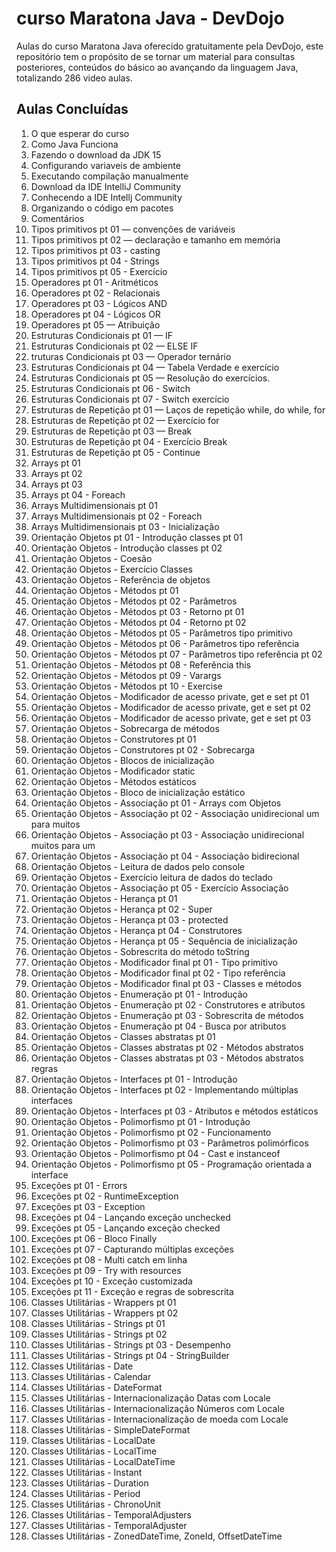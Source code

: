# curso Maratona Java - DevDojo

Aulas do curso Maratona Java oferecido gratuitamente pela DevDojo, este repositório tem o propósito de se tornar um material para consultas posteriores, conteúdos do básico ao avançando da linguagem Java, totalizando 286 video aulas.

## Aulas Concluídas

1. O que esperar do curso
2. Como Java Funciona
3. Fazendo o download da JDK 15
4. Configurando variaveis de ambiente
5. Executando compilação manualmente
6. Download da IDE IntelliJ Community
7. Conhecendo a IDE Intellj Community
8. Organizando o código em pacotes
9. Comentários
10. Tipos primitivos pt 01 — convenções de variáveis
11. Tipos primitivos pt 02 — declaração e tamanho em memória
12. Tipos primitivos pt 03 - casting
13. Tipos primitivos pt 04 - Strings
14. Tipos primitivos pt 05 - Exercício
15. Operadores pt 01 - Aritméticos
16. Operadores pt 02 - Relacionais
17. Operadores pt 03 - Lógicos AND
18. Operadores pt 04 - Lógicos OR
19. Operadores pt 05 — Atribuição
20. Estruturas Condicionais pt 01 — IF
21. Estruturas Condicionais pt 02 — ELSE IF
22. truturas Condicionais pt 03 — Operador ternário
23. Estruturas Condicionais pt 04 — Tabela Verdade e exercício
24. Estruturas Condicionais pt 05 — Resolução do exercícios.
25. Estruturas Condicionais pt 06 - Switch
26. Estruturas Condicionais pt 07 - Switch exercício
27. Estruturas de Repetição pt 01 — Laços de repetição while, do while, for
28. Estruturas de Repetição pt 02 — Exercício for
29. Estruturas de Repetição pt 03 — Break
30. Estruturas de Repetição pt 04 - Exercício Break
31. Estruturas de Repetição pt 05 - Continue
32. Arrays pt 01
33. Arrays pt 02
34. Arrays pt 03
35. Arrays pt 04 - Foreach
36. Arrays Multidimensionais pt 01
37. Arrays Multidimensionais pt 02 - Foreach
38. Arrays Multidimensionais pt 03 - Inicialização
39. Orientação Objetos pt 01 - Introdução classes pt 01
40. Orientação Objetos - Introdução classes pt 02
41. Orientação Objetos - Coesão
42. Orientação Objetos - Exercício Classes
43. Orientação Objetos - Referência de objetos
44. Orientação Objetos - Métodos pt 01
45. Orientação Objetos - Métodos pt 02 - Parâmetros
46. Orientação Objetos - Métodos pt 03 - Retorno pt 01
47. Orientação Objetos - Métodos pt 04 - Retorno pt 02
48. Orientação Objetos - Métodos pt 05 - Parâmetros tipo primitivo
49. Orientação Objetos - Métodos pt 06 - Parâmetros tipo referência
50. Orientação Objetos - Métodos pt 07 - Parâmetros tipo referência pt 02
51. Orientação Objetos - Métodos pt 08 - Referência this
52. Orientação Objetos - Métodos pt 09 - Varargs
53. Orientação Objetos - Métodos pt 10 - Exercise
54. Orientação Objetos - Modificador de acesso private, get e set pt 01
55. Orientação Objetos - Modificador de acesso private, get e set pt 02
56. Orientação Objetos - Modificador de acesso private, get e set pt 03
57. Orientação Objetos - Sobrecarga de métodos
58. Orientação Objetos - Construtores pt 01
59. Orientação Objetos - Construtores pt 02 - Sobrecarga
60. Orientação Objetos - Blocos de inicialização
61. Orientação Objetos - Modificador static
62. Orientação Objetos - Métodos estáticos
63. Orientação Objetos - Bloco de inicialização estático
64. Orientação Objetos - Associação pt 01 - Arrays com Objetos
65. Orientação Objetos - Associação pt 02 - Associação unidirecional um para muitos
66. Orientação Objetos - Associação pt 03 - Associação unidirecional muitos para um
67. Orientação Objetos - Associação pt 04 - Associação bidirecional
68. Orientação Objetos - Leitura de dados pelo console
69. Orientação Objetos - Exercício leitura de dados do teclado
70. Orientação Objetos - Associação pt 05 - Exercício Associação
71. Orientação Objetos - Herança pt 01
72. Orientação Objetos - Herança pt 02 - Super
73. Orientação Objetos - Herança pt 03 - protected
74. Orientação Objetos - Herança pt 04 - Construtores
75. Orientação Objetos - Herança pt 05 - Sequência de inicialização
76. Orientação Objetos - Sobrescrita do método toString
77. Orientação Objetos - Modificador final pt 01 - Tipo primitivo
78. Orientação Objetos - Modificador final pt 02 - Tipo referência
79. Orientação Objetos - Modificador final pt 03 - Classes e métodos
80. Orientação Objetos - Enumeração pt 01 - Introdução
81. Orientação Objetos - Enumeração pt 02 - Construtores e atributos
82. Orientação Objetos - Enumeração pt 03 - Sobrescrita de métodos
83. Orientação Objetos - Enumeração pt 04 - Busca por atributos
84. Orientação Objetos - Classes abstratas pt 01
85. Orientação Objetos - Classes abstratas pt 02 - Métodos abstratos
86. Orientação Objetos - Classes abstratas pt 03 - Métodos abstratos regras
87. Orientação Objetos - Interfaces pt 01 - Introdução
88. Orientação Objetos - Interfaces pt 02 - Implementando múltiplas interfaces
89. Orientação Objetos - Interfaces pt 03 - Atributos e métodos estáticos
90. Orientação Objetos - Polimorfismo pt 01 - Introdução
91. Orientação Objetos - Polimorfismo pt 02 - Funcionamento
92. Orientação Objetos - Polimorfismo pt 03 - Parâmetros polimórficos
93. Orientação Objetos - Polimorfismo pt 04 - Cast e instanceof
94. Orientação Objetos - Polimorfismo pt 05 - Programação orientada a interface
95. Exceções pt 01 - Errors
96. Exceções pt 02 - RuntimeException
97. Exceções pt 03 - Exception
98. Exceções pt 04 - Lançando exceção unchecked
99. Exceções pt 05 - Lançando exceção checked
100. Exceções pt 06 - Bloco Finally
101. Exceções pt 07 - Capturando múltiplas exceções
102. Exceções pt 08 - Multi catch em linha
103. Exceções pt 09 - Try with resources
104. Exceções pt 10 - Exceção customizada
105. Exceções pt 11 - Exceção e regras de sobrescrita
106. Classes Utilitárias - Wrappers pt 01
107. Classes Utilitárias - Wrappers pt 02 
108. Classes Utilitárias - Strings pt 01
109. Classes Utilitárias - Strings pt 02 
110. Classes Utilitárias - Strings pt 03 - Desempenho
111. Classes Utilitárias - Strings pt 04 - StringBuilder
112. Classes Utilitárias - Date
113. Classes Utilitárias - Calendar
114. Classes Utilitárias - DateFormat
115. Classes Utilitárias - Internacionalização Datas com Locale
116. Classes Utilitárias - Internacionalização Números com Locale
117. Classes Utilitárias - Internacionalização de moeda com Locale
118. Classes Utilitárias - SimpleDateFormat
119. Classes Utilitárias - LocalDate
120. Classes Utilitárias - LocalTime
121. Classes Utilitárias - LocalDateTime
122. Classes Utilitárias - Instant
123. Classes Utilitárias - Duration 
124. Classes Utilitárias - Period
125. Classes Utilitárias - ChronoUnit
126. Classes Utilitárias - TemporalAdjusters
127. Classes Utilitárias - TemporalAdjuster
128. Classes Utilitárias - ZonedDateTime, ZoneId, OffsetDateTime


















